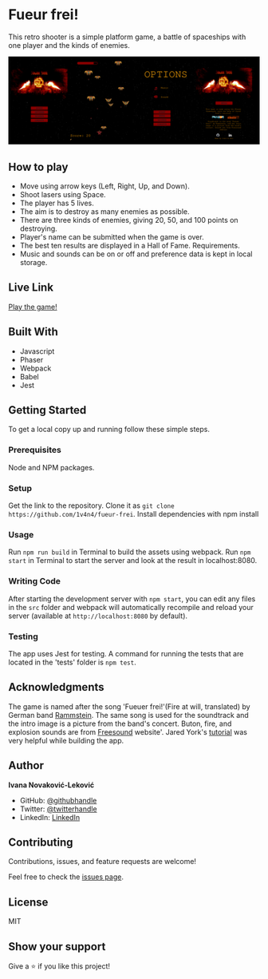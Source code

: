 # Fueur frei!

This retro shooter is a simple platform game, a battle of spaceships with one player and the kinds of enemies.

![Screenshot](./dist/assets/fueurFrei.png)

## How to play

- Move using arrow keys (Left, Right, Up, and Down).
- Shoot lasers using Space.
- The player has 5 lives.
- The aim is to destroy as many enemies as possible.
- There are three kinds of enemies, giving 20, 50, and 100 points on destroying.
- Player's name can be submitted when the game is over.
- The best ten results are displayed in a Hall of Fame. Requirements.
- Music and sounds can be on or off and preference data is kept in local storage.

## Live Link

[Play the game!](https://1v4n4.github.io/fueur-frei/)

## Built With

- Javascript
- Phaser
- Webpack
- Babel
- Jest

## Getting Started

To get a local copy up and running follow these simple steps.

### Prerequisites

Node and NPM packages.

### Setup

Get the link to the repository.
Clone it as `git clone https://github.com/1v4n4/fueur-frei`.
Install  dependencies with npm install

### Usage

Run `npm run build` in  Terminal to build the assets using webpack.
Run `npm start` in Terminal to start the server and look at the result in localhost:8080.

### Writing Code

After starting the development server with `npm start`, you can edit any files in the `src` folder and webpack will automatically recompile and reload your server (available at `http://localhost:8080` by default).

### Testing

The app uses Jest for testing. A command for running the tests that are located in the 'tests' folder is `npm test`.

## Acknowledgments

The game is named after the song 'Fueuer frei!'(Fire at will, translated) by German band [Rammstein](https://www.rammstein.de/en/). The same song is used for the soundtrack and the intro image is a picture from the band's concert. Buton, fire, and explosion sounds are from [Freesound](https://freesound.org/) website'.
Jared York's [tutorial](https://learn.yorkcs.com/category/tutorials/gamedev/phaser-3/build-a-space-shooter-with-phaser-3/) was very helpful while building the app.



## Author
**Ivana Novaković-Leković**

- GitHub: [@githubhandle](https://github.com/1v4n4)
- Twitter: [@twitterhandle](https://twitter.com/codeIv1)
- LinkedIn: [LinkedIn](https://www.linkedin.com/in/1v4n4/)


## Contributing

Contributions, issues, and feature requests are welcome!

Feel free to check the [issues page](https://github.com/1v4n4/fueur-frei/issues).

## License
MIT

## Show your support

Give a ⭐️ if you like this project!
